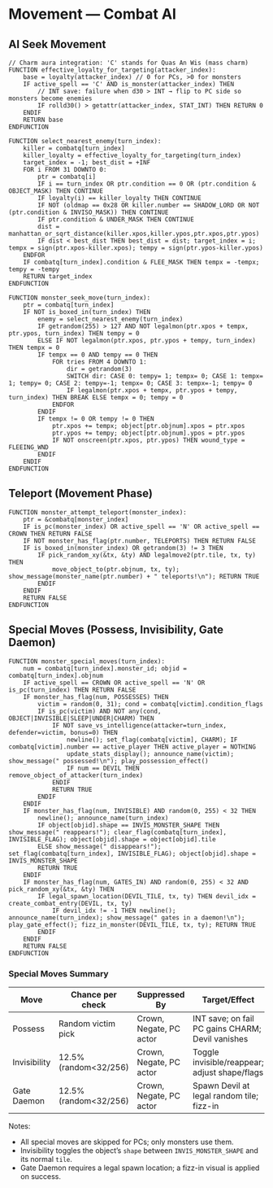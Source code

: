 # Movement — Combat AI

## AI Seek Movement

```pseudocode
// Charm aura integration: 'C' stands for Quas An Wis (mass charm)
FUNCTION effective_loyalty_for_targeting(attacker_index):
    base = loyalty(attacker_index) // 0 for PCs, >0 for monsters
    IF active_spell == 'C' AND is_monster(attacker_index) THEN
        // INT save: failure when d30 > INT → flip to PC side so monsters become enemies
        IF rolld30() > getattr(attacker_index, STAT_INT) THEN RETURN 0
    ENDIF
    RETURN base
ENDFUNCTION
```

```pseudocode
FUNCTION select_nearest_enemy(turn_index):
    killer = combatq[turn_index]
    killer_loyalty = effective_loyalty_for_targeting(turn_index)
    target_index = -1; best_dist = +INF
    FOR i FROM 31 DOWNTO 0:
        ptr = combatq[i]
        IF i == turn_index OR ptr.condition == 0 OR (ptr.condition & OBJECT_MASK) THEN CONTINUE
        IF loyalty(i) == killer_loyalty THEN CONTINUE
        IF NOT (oldmap == 0x28 OR killer.number == SHADOW_LORD OR NOT (ptr.condition & INVISO_MASK)) THEN CONTINUE
        IF ptr.condition & UNDER_MASK THEN CONTINUE
        dist = manhattan_or_sqrt_distance(killer.xpos,killer.ypos,ptr.xpos,ptr.ypos)
        IF dist < best_dist THEN best_dist = dist; target_index = i; tempx = sign(ptr.xpos-killer.xpos); tempy = sign(ptr.ypos-killer.ypos)
    ENDFOR
    IF combatq[turn_index].condition & FLEE_MASK THEN tempx = -tempx; tempy = -tempy
    RETURN target_index
ENDFUNCTION

FUNCTION monster_seek_move(turn_index):
    ptr = combatq[turn_index]
    IF NOT is_boxed_in(turn_index) THEN
        enemy = select_nearest_enemy(turn_index)
        IF getrandom(255) > 127 AND NOT legalmon(ptr.xpos + tempx, ptr.ypos, turn_index) THEN tempy = 0
        ELSE IF NOT legalmon(ptr.xpos, ptr.ypos + tempy, turn_index) THEN tempx = 0
        IF tempx == 0 AND tempy == 0 THEN
            FOR tries FROM 4 DOWNTO 1:
                dir = getrandom(3)
                SWITCH dir: CASE 0: tempy= 1; tempx= 0; CASE 1: tempx= 1; tempy= 0; CASE 2: tempy=-1; tempx= 0; CASE 3: tempx=-1; tempy= 0
                IF legalmon(ptr.xpos + tempx, ptr.ypos + tempy, turn_index) THEN BREAK ELSE tempx = 0; tempy = 0
            ENDFOR
        ENDIF
        IF tempx != 0 OR tempy != 0 THEN
            ptr.xpos += tempx; object[ptr.objnum].xpos = ptr.xpos
            ptr.ypos += tempy; object[ptr.objnum].ypos = ptr.ypos
            IF NOT onscreen(ptr.xpos, ptr.ypos) THEN wound_type = FLEEING_WND
        ENDIF
    ENDIF
ENDFUNCTION
```

## Teleport (Movement Phase)

```pseudocode
FUNCTION monster_attempt_teleport(monster_index):
    ptr = &combatq[monster_index]
    IF is_pc(monster_index) OR active_spell == 'N' OR active_spell == CROWN THEN RETURN FALSE
    IF NOT monster_has_flag(ptr.number, TELEPORTS) THEN RETURN FALSE
    IF is_boxed_in(monster_index) OR getrandom(3) != 3 THEN
        IF pick_random_xy(&tx, &ty) AND legalmove2(ptr.tile, tx, ty) THEN
            move_object_to(ptr.objnum, tx, ty); show_message(monster_name(ptr.number) + " teleports!\n"); RETURN TRUE
        ENDIF
    ENDIF
    RETURN FALSE
ENDFUNCTION
```

## Special Moves (Possess, Invisibility, Gate Daemon)

```pseudocode
FUNCTION monster_special_moves(turn_index):
    num = combatq[turn_index].monster_id; objid = combatq[turn_index].objnum
    IF active_spell == CROWN OR active_spell == 'N' OR is_pc(turn_index) THEN RETURN FALSE
    IF monster_has_flag(num, POSSESSES) THEN
        victim = random(0, 31); cond = combatq[victim].condition_flags
        IF is_pc(victim) AND NOT any(cond, OBJECT|INVISIBLE|SLEEP|UNDER|CHARM) THEN
            IF NOT save_vs_intelligence(attacker=turn_index, defender=victim, bonus=0) THEN
                newline(); set_flag(combatq[victim], CHARM); IF combatq[victim].number == active_player THEN active_player = NOTHING
                update_stats_display(); announce_name(victim); show_message(" possessed!\n"); play_possession_effect()
                IF num == DEVIL THEN remove_object_of_attacker(turn_index)
            ENDIF
            RETURN TRUE
        ENDIF
    ENDIF
    IF monster_has_flag(num, INVISIBLE) AND random(0, 255) < 32 THEN
        newline(); announce_name(turn_index)
        IF object[objid].shape == INVIS_MONSTER_SHAPE THEN show_message(" reappears!"); clear_flag(combatq[turn_index], INVISIBLE_FLAG); object[objid].shape = object[objid].tile
        ELSE show_message(" disappears!"); set_flag(combatq[turn_index], INVISIBLE_FLAG); object[objid].shape = INVIS_MONSTER_SHAPE
        RETURN TRUE
    ENDIF
    IF monster_has_flag(num, GATES_IN) AND random(0, 255) < 32 AND pick_random_xy(&tx, &ty) THEN
        IF legal_spawn_location(DEVIL_TILE, tx, ty) THEN devil_idx = create_combat_entry(DEVIL, tx, ty)
            IF devil_idx != -1 THEN newline(); announce_name(turn_index); show_message(" gates in a daemon!\n"); play_gate_effect(); fizz_in_monster(DEVIL_TILE, tx, ty); RETURN TRUE
        ENDIF
    ENDIF
    RETURN FALSE
ENDFUNCTION
```


### Special Moves Summary

| Move         | Chance per check      | Suppressed By           | Target/Effect                                    | Consumes Turn |
|--------------|-----------------------|-------------------------|--------------------------------------------------|---------------|
| Possess      | Random victim pick    | Crown, Negate, PC actor | INT save; on fail PC gains CHARM; Devil vanishes | Yes           |
| Invisibility | 12.5% (random<32/256) | Crown, Negate, PC actor | Toggle invisible/reappear; adjust shape/flags    | Yes           |
| Gate Daemon  | 12.5% (random<32/256) | Crown, Negate, PC actor | Spawn Devil at legal random tile; fizz-in        | Yes           |

Notes:

- All special moves are skipped for PCs; only monsters use them.
- Invisibility toggles the object’s `shape` between `INVIS_MONSTER_SHAPE` and its normal `tile`.
- Gate Daemon requires a legal spawn location; a fizz-in visual is applied on success.
